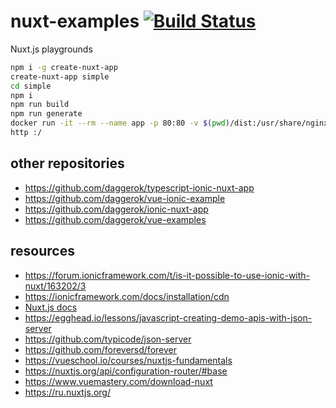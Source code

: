 # nuxt-examples [![Build Status](https://travis-ci.org/daggerok/nuxt-examples.svg?branch=master)](https://travis-ci.org/daggerok/nuxt-examples)
Nuxt.js playgrounds

```bash
npm i -g create-nuxt-app
create-nuxt-app simple
cd simple
npm i
npm run build
npm run generate
docker run -it --rm --name app -p 80:80 -v $(pwd)/dist:/usr/share/nginx/html:ro nginx:1.17.6-alpine
http :/
```

## other repositories

* https://github.com/daggerok/typescript-ionic-nuxt-app
* https://github.com/daggerok/vue-ionic-example
* https://github.com/daggerok/ionic-nuxt-app
* https://github.com/daggerok/vue-examples

## resources

* https://forum.ionicframework.com/t/is-it-possible-to-use-ionic-with-nuxt/163202/3
* https://ionicframework.com/docs/installation/cdn
* [Nuxt.js docs](https://nuxtjs.org)
* https://egghead.io/lessons/javascript-creating-demo-apis-with-json-server
* https://github.com/typicode/json-server
* https://github.com/foreversd/forever
* https://vueschool.io/courses/nuxtjs-fundamentals
* https://nuxtjs.org/api/configuration-router/#base
* https://www.vuemastery.com/download-nuxt
* https://ru.nuxtjs.org/
